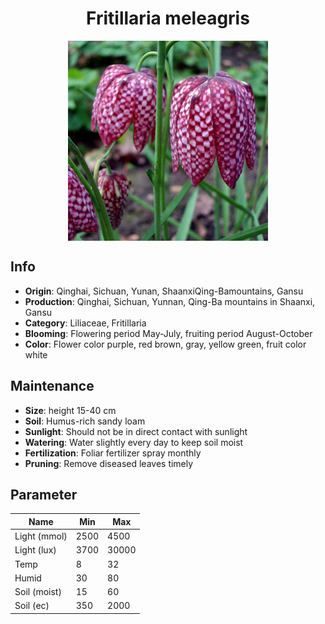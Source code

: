<h1 align='center'>Fritillaria meleagris</h1>
<p align="center">
    <img 
        align='center'
        width='320'
        src="../images/fritillaria meleagris.png" 
        alt='Fritillaria meleagris' />
</p>

## Info

 - **Origin**: Qinghai, Sichuan, Yunan, ShaanxiQing-Bamountains, Gansu
 - **Production**: Qinghai, Sichuan, Yunnan, Qing-Ba mountains in Shaanxi, Gansu
 - **Category**: Liliaceae, Fritillaria
 - **Blooming**: Flowering period May-July, fruiting period August-October
 - **Color**: Flower color purple, red brown, gray, yellow green, fruit color white

## Maintenance

 - **Size**: height 15-40 cm
 - **Soil**: Humus-rich sandy loam
 - **Sunlight**: Should not be in direct contact with sunlight
 - **Watering**: Water slightly every day to keep soil moist
 - **Fertilization**: Foliar fertilizer spray monthly
 - **Pruning**: Remove diseased leaves timely

## Parameter

| Name         | Min  | Max   |
|--------------|------|-------|
| Light (mmol) | 2500 | 4500  |
| Light (lux)  | 3700 | 30000 |
| Temp         | 8    | 32    |
| Humid        | 30   | 80    |
| Soil (moist) | 15   | 60    |
| Soil (ec)    | 350  | 2000  |